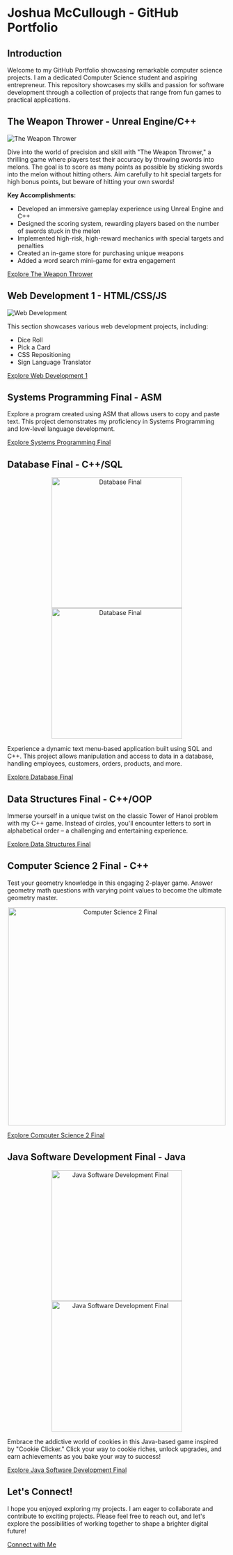 # Joshua McCullough - GitHub Portfolio

## Introduction

Welcome to my GitHub Portfolio showcasing remarkable computer science projects. I am a dedicated Computer Science student and aspiring entrepreneur. This repository showcases my skills and passion for software development through a collection of projects that range from fun games to practical applications.

## The Weapon Thrower - Unreal Engine/C++

![The Weapon Thrower](https://github.com/JoshMcCPro/Resume/assets/63482770/0f60e415-7f64-4c96-84e3-4fccee894639)

Dive into the world of precision and skill with "The Weapon Thrower," a thrilling game where players test their accuracy by throwing swords into melons. The goal is to score as many points as possible by sticking swords into the melon without hitting others. Aim carefully to hit special targets for high bonus points, but beware of hitting your own swords!

**Key Accomplishments:**
- Developed an immersive gameplay experience using Unreal Engine and C++
- Designed the scoring system, rewarding players based on the number of swords stuck in the melon
- Implemented high-risk, high-reward mechanics with special targets and penalties
- Created an in-game store for purchasing unique weapons
- Added a word search mini-game for extra engagement

[Explore The Weapon Thrower](TheWeaponThrower)

## Web Development 1 - HTML/CSS/JS

![Web Development](https://github.com/JoshMcCPro/Resume/assets/63482770/6ae4c43f-094b-45be-b965-5fdb52795114)

This section showcases various web development projects, including:
- Dice Roll
- Pick a Card
- CSS Repositioning
- Sign Language Translator

[Explore Web Development 1](WebDevelopment1_ProjectWebsite)

## Systems Programming Final - ASM

Explore a program created using ASM that allows users to copy and paste text. This project demonstrates my proficiency in Systems Programming and low-level language development.

[Explore Systems Programming Final](SystemsProgramming_Final)

## Database Final - C++/SQL

<div align="center">
  <img src="https://github.com/JoshMcCPro/Resume/assets/63482770/60488e35-35ef-4e3e-8460-7b9f49f9b6b2" alt="Database Final" height="300">

  <img src="https://github.com/JoshMcCPro/Resume/assets/63482770/109156d7-a557-4e66-863c-2e476a1edc91" alt="Database Final" height="300">
</div>

Experience a dynamic text menu-based application built using SQL and C++. This project allows manipulation and access to data in a database, handling employees, customers, orders, products, and more.

[Explore Database Final](DatabaseSystem_Final)

## Data Structures Final - C++/OOP

Immerse yourself in a unique twist on the classic Tower of Hanoi problem with my C++ game. Instead of circles, you'll encounter letters to sort in alphabetical order – a challenging and entertaining experience.

[Explore Data Structures Final](DataStructures_Final)

## Computer Science 2 Final - C++

Test your geometry knowledge in this engaging 2-player game. Answer geometry math questions with varying point values to become the ultimate geometry master.

<div align="center">
  <img src="https://github.com/JoshMcCPro/Resume/assets/63482770/46d37dc4-991c-4eb9-b83e-e9cae77f0dc0" alt="Computer Science 2 Final" height="500">
</div>

[Explore Computer Science 2 Final](ComputerScience2_Final)

## Java Software Development Final - Java

<div align="center">
  <img src="https://github.com/JoshMcCPro/Resume/assets/63482770/5a759f71-dea6-49fd-bb3e-5829713d8b9c" alt="Java Software Development Final" height="300"> 

  <img src="https://github.com/JoshMcCPro/Resume/assets/63482770/16e34e08-6c55-4eab-b690-9c546fe5fdcb" alt="Java Software Development Final" height="300"> 
</div>

Embrace the addictive world of cookies in this Java-based game inspired by "Cookie Clicker." Click your way to cookie riches, unlock upgrades, and earn achievements as you bake your way to success!

[Explore Java Software Development Final](JavaSoftwareDevelopment_Final)

## Let's Connect!

I hope you enjoyed exploring my projects. I am eager to collaborate and contribute to exciting projects. Please feel free to reach out, and let's explore the possibilities of working together to shape a brighter digital future!

[Connect with Me](https://www.linkedin.com/in/joshua-mccullough-9892b919a/)
